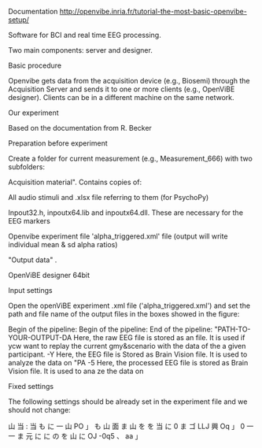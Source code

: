 Documentation http://openvibe.inria.fr/tutorial-the-most-basic-openvibe-setup/ 

Software for BCI and real time EEG processing. 

Two main components: server and designer.  

 

Basic procedure  

 

 Openvibe gets data from the acquisition device (e.g., Biosemi) through the Acquisition Server and sends it to one or more clients (e.g., OpenViBE designer). Clients can be in a different machine on the same network.  

 

 

 

Our experiment 

Based on the documentation from R. Becker 

Preparation before experiment 

Create a folder for current measurement (e.g., Measurement_666) with two subfolders:  

Acquisition material". Contains copies of:  

All audio stimuli and .xlsx file referring to them (for PsychoPy) 

 Inpout32.h, inpoutx64.lib and inpoutx64.dll. These are necessary for the EEG markers 

Openvibe experiment file 'alpha_triggered.xml' file  (output will write individual mean & sd alpha ratios)  

"Output data" . 

 

OpenViBE designer 64bit 

Input settings 

Open the openViBE experiment .xml file ('alpha_triggered.xml') and set the path and file name of the output files in the boxes showed in the figure:  

 

Begin of the pipeline: 
Begin of the pipeline: 
End of the pipeline: 
"PATH-TO-YOUR-OUTPUT-DA Here, the 
raw EEG file is stored as an file. It is used if ycw want to 
replay the current gmy&scenario with the data of the a given 
participant. 
-Y Here, 
the EEG file is Stored as Brain Vision file. It is used to analyze the 
data on 
"PA -5 Here, 
the processed EEG file is stored as Brain Vision file. It is used to 
ana ze the data on 
 

 

Fixed settings 

The following settings should be already set in the experiment file and we should not change: 

山 当 : 当 も に 一 山 PO 」 も 山 面 ま 山 を を 当 に 0 ま ゴ LLJ 興 Oq 」 0 一 一 ま 元 に に の を 山 に 
OJ -0q5 、 aa 」 
 


 